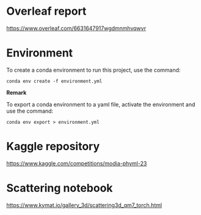 # Overleaf report

https://www.overleaf.com/6631647917wgdmnmhvqwvr

# Environment

To create a conda environment to run this project, use the command: 
```
conda env create -f environment.yml
```

**Remark**

To export a conda environment to a yaml file, activate the environment and use the command:
```
conda env export > environment.yml
```

# Kaggle repository

https://www.kaggle.com/competitions/modia-phyml-23

# Scattering notebook
https://www.kymat.io/gallery_3d/scattering3d_qm7_torch.html